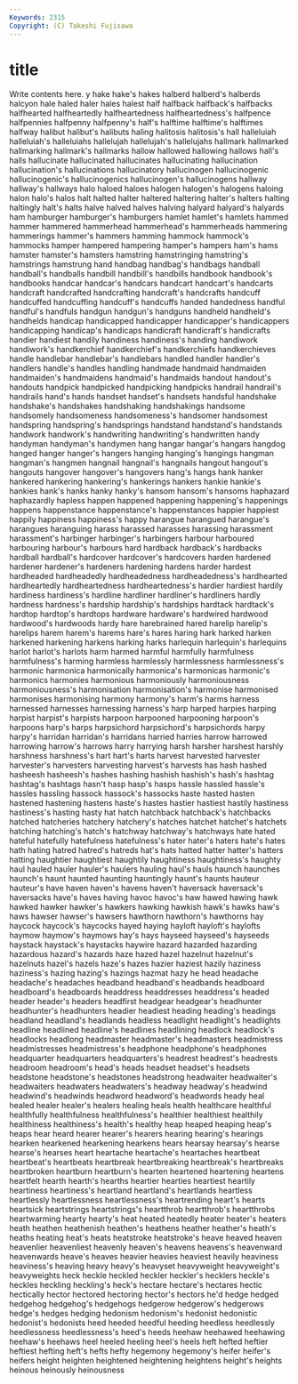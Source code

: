 ```yaml
---
Keywords: 2315 
Copyright: (C) Takeshi Fujisawa
---
```


# title

Write contents here.
y hake hake's
hakes halberd halberd's halberds halcyon hale haled haler hales halest
half halfback halfback's halfbacks halfhearted halfheartedly halfheartedness halfheartedness's halfpence halfpennies
halfpenny halfpenny's half's halftime halftime's halftimes halfway halibut halibut's halibuts
haling halitosis halitosis's hall halleluiah halleluiah's halleluiahs hallelujah hallelujah's hallelujahs
hallmark hallmarked hallmarking hallmark's hallmarks hallow hallowed hallowing hallows hall's
halls hallucinate hallucinated hallucinates hallucinating hallucination hallucination's hallucinations hallucinatory hallucinogen
hallucinogenic hallucinogenic's hallucinogenics hallucinogen's hallucinogens hallway hallway's hallways halo haloed
haloes halogen halogen's halogens haloing halon halo's halos halt halted
halter haltered haltering halter's halters halting haltingly halt's halts halve
halved halves halving halyard halyard's halyards ham hamburger hamburger's hamburgers
hamlet hamlet's hamlets hammed hammer hammered hammerhead hammerhead's hammerheads hammering
hammerings hammer's hammers hamming hammock hammock's hammocks hamper hampered hampering
hamper's hampers ham's hams hamster hamster's hamsters hamstring hamstringing hamstring's
hamstrings hamstrung hand handbag handbag's handbags handball handball's handballs handbill
handbill's handbills handbook handbook's handbooks handcar handcar's handcars handcart handcart's
handcarts handcraft handcrafted handcrafting handcraft's handcrafts handcuff handcuffed handcuffing handcuff's
handcuffs handed handedness handful handful's handfuls handgun handgun's handguns handheld
handheld's handhelds handicap handicapped handicapper handicapper's handicappers handicapping handicap's handicaps
handicraft handicraft's handicrafts handier handiest handily handiness handiness's handing handiwork
handiwork's handkerchief handkerchief's handkerchiefs handkerchieves handle handlebar handlebar's handlebars handled
handler handler's handlers handle's handles handling handmade handmaid handmaiden handmaiden's
handmaidens handmaid's handmaids handout handout's handouts handpick handpicked handpicking handpicks
handrail handrail's handrails hand's hands handset handset's handsets handsful handshake
handshake's handshakes handshaking handshakings handsome handsomely handsomeness handsomeness's handsomer handsomest
handspring handspring's handsprings handstand handstand's handstands handwork handwork's handwriting handwriting's
handwritten handy handyman handyman's handymen hang hangar hangar's hangars hangdog
hanged hanger hanger's hangers hanging hanging's hangings hangman hangman's hangmen
hangnail hangnail's hangnails hangout hangout's hangouts hangover hangover's hangovers hang's
hangs hank hanker hankered hankering hankering's hankerings hankers hankie hankie's
hankies hank's hanks hanky hanky's hansom hansom's hansoms haphazard haphazardly
hapless happen happened happening happening's happenings happens happenstance happenstance's happenstances
happier happiest happily happiness happiness's happy harangue harangued harangue's harangues
haranguing harass harassed harasses harassing harassment harassment's harbinger harbinger's harbingers
harbour harboured harbouring harbour's harbours hard hardback hardback's hardbacks hardball
hardball's hardcover hardcover's hardcovers harden hardened hardener hardener's hardeners hardening
hardens harder hardest hardheaded hardheadedly hardheadedness hardheadedness's hardhearted hardheartedly hardheartedness
hardheartedness's hardier hardiest hardily hardiness hardiness's hardline hardliner hardliner's hardliners
hardly hardness hardness's hardship hardship's hardships hardtack hardtack's hardtop hardtop's
hardtops hardware hardware's hardwired hardwood hardwood's hardwoods hardy hare harebrained
hared harelip harelip's harelips harem harem's harems hare's hares haring
hark harked harken harkened harkening harkens harking harks harlequin harlequin's
harlequins harlot harlot's harlots harm harmed harmful harmfully harmfulness harmfulness's
harming harmless harmlessly harmlessness harmlessness's harmonic harmonica harmonically harmonica's harmonicas
harmonic's harmonics harmonies harmonious harmoniously harmoniousness harmoniousness's harmonisation harmonisation's harmonise
harmonised harmonises harmonising harmony harmony's harm's harms harness harnessed harnesses
harnessing harness's harp harped harpies harping harpist harpist's harpists harpoon
harpooned harpooning harpoon's harpoons harp's harps harpsichord harpsichord's harpsichords harpy
harpy's harridan harridan's harridans harried harries harrow harrowed harrowing harrow's
harrows harry harrying harsh harsher harshest harshly harshness harshness's hart
hart's harts harvest harvested harvester harvester's harvesters harvesting harvest's harvests
has hash hashed hasheesh hasheesh's hashes hashing hashish hashish's hash's
hashtag hashtag's hashtags hasn't hasp hasp's hasps hassle hassled hassle's
hassles hassling hassock hassock's hassocks haste hasted hasten hastened hastening
hastens haste's hastes hastier hastiest hastily hastiness hastiness's hasting hasty
hat hatch hatchback hatchback's hatchbacks hatched hatcheries hatchery hatchery's hatches
hatchet hatchet's hatchets hatching hatching's hatch's hatchway hatchway's hatchways hate
hated hateful hatefully hatefulness hatefulness's hater hater's haters hate's hates
hath hating hatred hatred's hatreds hat's hats hatted hatter hatter's
hatters hatting haughtier haughtiest haughtily haughtiness haughtiness's haughty haul hauled
hauler hauler's haulers hauling haul's hauls haunch haunches haunch's haunt
haunted haunting hauntingly haunt's haunts hauteur hauteur's have haven haven's
havens haven't haversack haversack's haversacks have's haves having havoc havoc's
haw hawed hawing hawk hawked hawker hawker's hawkers hawking hawkish
hawk's hawks haw's haws hawser hawser's hawsers hawthorn hawthorn's hawthorns
hay haycock haycock's haycocks hayed haying hayloft hayloft's haylofts haymow
haymow's haymows hay's hays hayseed hayseed's hayseeds haystack haystack's haystacks
haywire hazard hazarded hazarding hazardous hazard's hazards haze hazed hazel
hazelnut hazelnut's hazelnuts hazel's hazels haze's hazes hazier haziest hazily
haziness haziness's hazing hazing's hazings hazmat hazy he head headache
headache's headaches headband headband's headbands headboard headboard's headboards headdress headdresses
headdress's headed header header's headers headfirst headgear headgear's headhunter headhunter's
headhunters headier headiest heading heading's headings headland headland's headlands headless
headlight headlight's headlights headline headlined headline's headlines headlining headlock headlock's
headlocks headlong headmaster headmaster's headmasters headmistress headmistresses headmistress's headphone headphone's
headphones headquarter headquarters headquarters's headrest headrest's headrests headroom headroom's head's
heads headset headset's headsets headstone headstone's headstones headstrong headwaiter headwaiter's
headwaiters headwaters headwaters's headway headway's headwind headwind's headwinds headword headword's
headwords heady heal healed healer healer's healers healing heals health
healthcare healthful healthfully healthfulness healthfulness's healthier healthiest healthily healthiness healthiness's
health's healthy heap heaped heaping heap's heaps hear heard hearer
hearer's hearers hearing hearing's hearings hearken hearkened hearkening hearkens hears
hearsay hearsay's hearse hearse's hearses heart heartache heartache's heartaches heartbeat
heartbeat's heartbeats heartbreak heartbreaking heartbreak's heartbreaks heartbroken heartburn heartburn's hearten
heartened heartening heartens heartfelt hearth hearth's hearths heartier hearties heartiest
heartily heartiness heartiness's heartland heartland's heartlands heartless heartlessly heartlessness heartlessness's
heartrending heart's hearts heartsick heartstrings heartstrings's heartthrob heartthrob's heartthrobs heartwarming
hearty hearty's heat heated heatedly heater heater's heaters heath heathen
heathenish heathen's heathens heather heather's heath's heaths heating heat's heats
heatstroke heatstroke's heave heaved heaven heavenlier heavenliest heavenly heaven's heavens
heavens's heavenward heavenwards heave's heaves heavier heavies heaviest heavily heaviness
heaviness's heaving heavy heavy's heavyset heavyweight heavyweight's heavyweights heck heckle
heckled heckler heckler's hecklers heckle's heckles heckling heckling's heck's hectare
hectare's hectares hectic hectically hector hectored hectoring hector's hectors he'd
hedge hedged hedgehog hedgehog's hedgehogs hedgerow hedgerow's hedgerows hedge's hedges
hedging hedonism hedonism's hedonist hedonistic hedonist's hedonists heed heeded heedful
heeding heedless heedlessly heedlessness heedlessness's heed's heeds heehaw heehawed heehawing
heehaw's heehaws heel heeled heeling heel's heels heft hefted heftier
heftiest hefting heft's hefts hefty hegemony hegemony's heifer heifer's heifers
height heighten heightened heightening heightens height's heights heinous heinously heinousness
